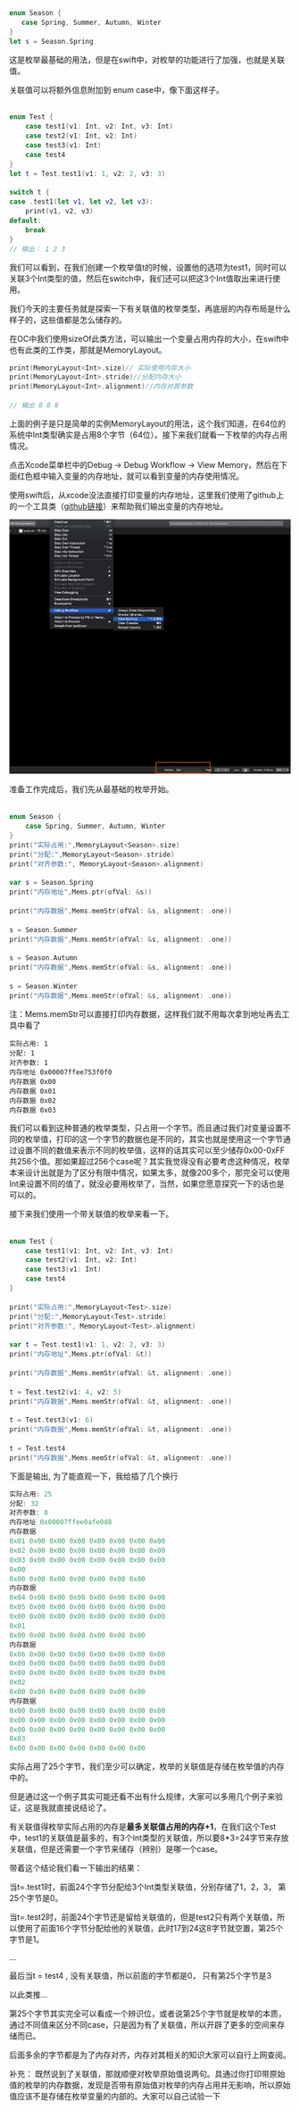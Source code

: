  
 ```swift
enum Season {
    case Spring, Summer, Autumn, Winter
}
let s = Season.Spring
 ```
 
这是枚举最基础的用法，但是在swift中，对枚举的功能进行了加强，也就是关联值。
 
关联值可以将额外信息附加到 enum case中，像下面这样子。

```swift

enum Test {
    case test1(v1: Int, v2: Int, v3: Int)
    case test2(v1: Int, v2: Int)
    case test3(v1: Int)
    case test4
}
let t = Test.test1(v1: 1, v2: 2, v3: 3)
    
switch t {
case .test1(let v1, let v2, let v3):
    print(v1, v2, v3)
default:
    break
}
// 输出： 1 2 3
```

我们可以看到，在我们创建一个枚举值t的时候，设置他的选项为test1，同时可以关联3个Int类型的值，然后在switch中，我们还可以把这3个Int值取出来进行使用。

我们今天的主要任务就是探索一下有关联值的枚举类型，再底层的内存布局是什么样子的，这些值都是怎么储存的。

在OC中我们使用sizeOf此类方法，可以输出一个变量占用内存的大小，在swift中也有此类的工作类，那就是MemoryLayout。

```swift
print(MemoryLayout<Int>.size)// 实际使用内存大小
print(MemoryLayout<Int>.stride)//分配内存大小
print(MemoryLayout<Int>.alignment)//内存对其参数

// 输出 8 8 8 
```

上面的例子是只是简单的实例MemoryLayout的用法，这个我们知道，在64位的系统中Int类型确实是占用8个字节（64位）。接下来我们就看一下枚举的内存占用情况。

点击Xcode菜单栏中的Debug -> Debug Workflow -> View Memory，然后在下面红色框中输入变量的内存地址，就可以看到变量的内存使用情况。

使用swift后，从xcode没法直接打印变量的内存地址，这里我们使用了github上的一个工具类（[github链接](https://github.com/CoderMJLee/Mems)）来帮助我们输出变量的内存地址。

![图1](https://raw.githubusercontent.com/Sunxb/Blog/develop/Img/1.png)

准备工作完成后，我们先从最基础的枚举开始。

```swift

enum Season {
    case Spring, Summer, Autumn, Winter
}
print("实际占用:",MemoryLayout<Season>.size)
print("分配:",MemoryLayout<Season>.stride)
print("对齐参数:", MemoryLayout<Season>.alignment)
    
var s = Season.Spring
print("内存地址",Mems.ptr(ofVal: &s))
    
print("内存数据",Mems.memStr(ofVal: &s, alignment: .one))
    
s = Season.Summer
print("内存数据",Mems.memStr(ofVal: &s, alignment: .one))
    
s = Season.Autumn
print("内存数据",Mems.memStr(ofVal: &s, alignment: .one))
    
s = Season.Winter
print("内存数据",Mems.memStr(ofVal: &s, alignment: .one))

```

注：Mems.memStr可以直接打印内存数据，这样我们就不用每次拿到地址再去工具中看了

```
实际占用: 1
分配: 1
对齐参数: 1
内存地址 0x00007ffee753f0f0
内存数据 0x00
内存数据 0x01
内存数据 0x02
内存数据 0x03
```

我们可以看到这种普通的枚举类型，只占用一个字节。而且通过我们对变量设置不同的枚举值，打印的这一个字节的数据也是不同的，其实也就是使用这一个字节通过设置不同的数值来表示不同的枚举值，这样的话其实可以至少储存0x00-0xFF共256个值。那如果超过256个case呢？其实我觉得没有必要考虑这种情况，枚举本来设计出就是为了区分有限中情况，如果太多，就像200多个，那完全可以使用Int来设置不同的值了，就没必要用枚举了，当然，如果您愿意探究一下的话也是可以的。

接下来我们使用一个带关联值的枚举来看一下。

```swift

enum Test {
    case test1(v1: Int, v2: Int, v3: Int)
    case test2(v1: Int, v2: Int)
    case test3(v1: Int)
    case test4
}
    
print("实际占用:",MemoryLayout<Test>.size)
print("分配:",MemoryLayout<Test>.stride)
print("对齐参数:", MemoryLayout<Test>.alignment)
    
var t = Test.test1(v1: 1, v2: 2, v3: 3)
print("内存地址",Mems.ptr(ofVal: &t))
    
print("内存数据",Mems.memStr(ofVal: &t, alignment: .one))
    
t = Test.test2(v1: 4, v2: 5)
print("内存数据",Mems.memStr(ofVal: &t, alignment: .one))
    
t = Test.test3(v1: 6)
print("内存数据",Mems.memStr(ofVal: &t, alignment: .one))
    
t = Test.test4
print("内存数据",Mems.memStr(ofVal: &t, alignment: .one))

```

下面是输出, 为了能直观一下，我给插了几个换行

```swift
实际占用: 25
分配: 32
对齐参数: 8
内存地址 0x00007ffee0afe0d8
内存数据 
0x01 0x00 0x00 0x00 0x00 0x00 0x00 0x00 
0x02 0x00 0x00 0x00 0x00 0x00 0x00 0x00
0x03 0x00 0x00 0x00 0x00 0x00 0x00 0x00
0x00 
0x00 0x00 0x00 0x00 0x00 0x00 0x00
内存数据 
0x04 0x00 0x00 0x00 0x00 0x00 0x00 0x00
0x05 0x00 0x00 0x00 0x00 0x00 0x00 0x00
0x00 0x00 0x00 0x00 0x00 0x00 0x00 0x00
0x01 
0x00 0x00 0x00 0x00 0x00 0x00 0x00
内存数据 
0x06 0x00 0x00 0x00 0x00 0x00 0x00 0x00
0x00 0x00 0x00 0x00 0x00 0x00 0x00 0x00 
0x00 0x00 0x00 0x00 0x00 0x00 0x00 0x00 
0x02 
0x00 0x00 0x00 0x00 0x00 0x00 0x00
内存数据 
0x00 0x00 0x00 0x00 0x00 0x00 0x00 0x00 
0x00 0x00 0x00 0x00 0x00 0x00 0x00 0x00 
0x00 0x00 0x00 0x00 0x00 0x00 0x00 0x00 
0x03 
0x00 0x00 0x00 0x00 0x00 0x00 0x00
```

实际占用了25个字节，我们至少可以确定，枚举的关联值是存储在枚举值的内存中的。

但是通过这一个例子其实可能还看不出有什么规律，大家可以多用几个例子来验证，这是我就直接说结论了。

有关联值得枚举实际占用的内存是**最多关联值占用的内存+1**，在我们这个Test中，test1的关联值是最多的，有3个Int类型的关联值，所以要8*3=24字节来存放关联值，但是还需要一个字节来储存（辨别）是哪一个case。

带着这个结论我们看一下输出的结果：

当t=.test1时，前面24个字节分配给3个Int类型关联值，分别存储了1，2，3， 第25个字节是0。

当t=.test2时，前面24个字节还是留给关联值的，但是test2只有两个关联值，所以使用了前面16个字节分配给他的关联值，此时17到24这8字节就空置，第25个字节是1。

...

最后当t = test4 , 没有关联值，所以前面的字节都是0， 只有第25个字节是3

以此类推...

第25个字节其实完全可以看成一个辨识位，或者说第25个字节就是枚举的本质，通过不同值来区分不同case，只是因为有了关联值，所以开辟了更多的空间来存储而已。

后面多余的字节都是为了内存对齐，内存对其相关的知识大家可以自行上网查阅。

补充：
既然说到了关联值，那就顺便对枚举原始值说两句。具通过你打印带原始值的枚举的内存数据，发现是否带有原始值对枚举的内存占用并无影响，所以原始值应该不是存储在枚举变量的内部的。大家可以自己试验一下







